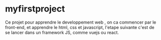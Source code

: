 # myfirstproject
Ce projet pour apprendre le developpement web , 
on ca commencer par le front-end, et apprendre le html, css et javascript, 
l'etape suivante c'est de se lancer dans un framework JS, comme vuejs ou react.
